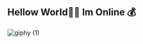   ## Hellow World👩‍💻 Im Online 💰
  ![giphy (1)](https://user-images.githubusercontent.com/117610367/217026922-a060d58f-2104-40eb-bc22-969dab2dae4e.gif)

